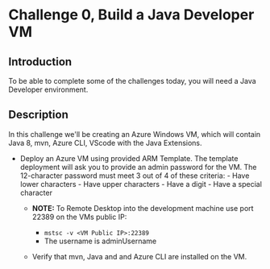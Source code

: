 # Challenge 0, Build a Java Developer VM

## Introduction

To be able to complete some of the challenges today, you will need a Java Developer environment.

## Description

In this challenge we'll be creating an Azure Windows VM, which will contain Java 8, mvn, Azure CLI, VScode with the Java Extensions. 

- Deploy an Azure VM using provided ARM Template. The template deployment will ask you to provide an admin password for the VM. The 12-character password must meet 3 out of 4 of these criteria:
	 	- Have lower characters
		- Have upper characters
		- Have a digit
		- Have a special character 

	- **NOTE:** To Remote Desktop into the development machine use port 22389 on the VMs public IP:
    	- `mstsc -v <VM Public IP>:22389` 
    	- The username is adminUsername 
    
   - Verify that mvn, Java and and Azure CLI are installed on the VM.
